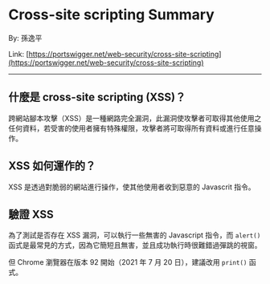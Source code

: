 # Cross-site scripting Summary

By: 孫逸平

Link: [https://portswigger.net/web-security/cross-site-scripting](https://portswigger.net/web-security/cross-site-scripting)

---

## 什麼是 cross-site scripting (XSS)？

跨網站腳本攻擊（XSS）是一種網路完全漏洞，此漏洞使攻擊者可取得其他使用之任何資料，若受害的使用者擁有特殊權限，攻擊者將可取得所有資料或進行任意操作。

## XSS 如何運作的？

XSS 是透過對脆弱的網站進行操作，使其他使用者收到惡意的 Javascrit 指令。

## 驗證 XSS

為了測試是否存在 XSS 漏洞，可以執行一些無害的 Javascript 指令，而 `alert()` 函式是最常見的方式，因為它簡短且無害，並且成功執行時很難錯過彈跳的視窗。

但 Chrome 瀏覽器在版本 92 開始（2021 年 7 月 20 日），建議改用 `print()` 函式。

